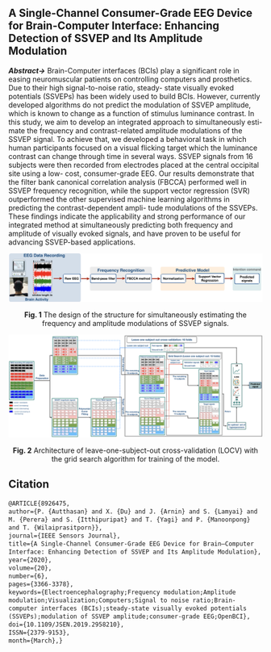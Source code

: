 ## A Single-Channel Consumer-Grade EEG Device for Brain-Computer Interface: Enhancing Detection of SSVEP and Its Amplitude Modulation

***Abstract->*** Brain-Computer interfaces (BCIs) play a significant role in easing neuromuscular patients on controlling computers and prosthetics. Due to their high signal-to-noise ratio, steady- state visually evoked potentials (SSVEPs) has been widely used to build BCIs. However, currently developed algorithms do not predict the modulation of SSVEP amplitude, which is known to change as a function of stimulus luminance contrast. In this study, we aim to develop an integrated approach to simultaneously esti- mate the frequency and contrast-related amplitude modulations of the SSVEP signal. To achieve that, we developed a behavioral task in which human participants focused on a visual flicking target which the luminance contrast can change through time in several ways. SSVEP signals from 16 subjects were then recorded from electrodes placed at the central occipital site using a low- cost, consumer-grade EEG. Our results demonstrate that the filter bank canonical correlation analysis (FBCCA) performed well in SSVEP frequency recognition, while the support vector regression (SVR) outperformed the other supervised machine learning algorithms in predicting the contrast-dependent ampli- tude modulations of the SSVEPs. These findings indicate the applicability and strong performance of our integrated method at simultaneously predicting both frequency and amplitude of visually evoked signals, and have proven to be useful for advancing SSVEP-based applications.

![alt text](Graphical_Abstarct.001.png)
<p align="center"> 
<b>Fig. 1</b> The design of the structure for simultaneously estimating the frequency and amplitude modulations of SSVEP signals. 
</p>

![alt text](Predictive_model_structure/Predictive_model_structure.001.png)
<p align="center"> 
<b>Fig. 2</b> Architecture of leave-one-subject-out cross-validation (LOCV) with the grid search algorithm for training of the model. 
</p>

## Citation

```
@ARTICLE{8926475, 
author={P. {Autthasan} and X. {Du} and J. {Arnin} and S. {Lamyai} and M. {Perera} and S. {Itthipuripat} and T. {Yagi} and P. {Manoonpong} and T. {Wilaiprasitporn}}, 
journal={IEEE Sensors Journal}, 
title={A Single-Channel Consumer-Grade EEG Device for Brain–Computer Interface: Enhancing Detection of SSVEP and Its Amplitude Modulation}, 
year={2020}, 
volume={20}, 
number={6}, 
pages={3366-3378}, 
keywords={Electroencephalography;Frequency modulation;Amplitude modulation;Visualization;Computers;Signal to noise ratio;Brain-computer interfaces (BCIs);steady-state visually evoked potentials (SSVEPs);modulation of SSVEP amplitude;consumer-grade EEG;OpenBCI}, 
doi={10.1109/JSEN.2019.2958210}, 
ISSN={2379-9153}, 
month={March},}
```



